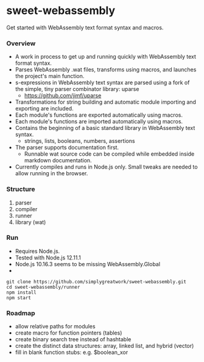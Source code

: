 
# sweet-webassembly

Get started with WebAssembly text format syntax and macros.

### Overview

- A work in process to get up and running quickly with WebAssembly text format syntax.
- Parses WebAssembly .wat files, transforms using macros, and launches the project's main function.
- s-expressions in WebAssembly text syntax are parsed using a fork of the simple, tiny parser combinator library: uparse
	- https://github.com/jimf/uparse
- Transformations for string building and automatic module importing and exporting are included.
- Each module's functions are exported automatically using macros.
- Each module's functions are imported automatically using macros.
- Contains the beginning of a basic standard library in WebAssembly text syntax.
	- strings, lists, booleans, numbers, assertions
- The parser supports documentation first.
	- Runnable wat source code can be compiled while embedded inside markdown documentation.
- Currently compiles and runs in Node.js only. Small tweaks are needed to allow running in the browser.

### Structure

1. parser
2. compiler
3. runner
4. library (wat)

### Run

- Requires Node.js.
- Tested with Node.js 12.11.1
- Node.js 10.16.3 seems to be missing WebAssembly.Global
- 

```
git clone https://github.com/simplygreatwork/sweet-webassembly.git
cd sweet-webassembly/runner
npm install
npm start
```

### Roadmap

- allow relative paths for modules
- create macro for function pointers (tables)
- create binary search tree instead of hashtable
- create the distinct data structures: array, linked list, and hybrid (vector)
- fill in blank function stubs: e.g. $boolean_xor